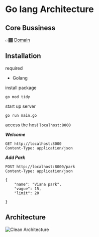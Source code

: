 # Go lang Architecture

## Core Bussiness
👉🏾 [Domain](domain.md)

## Installation
  required
  - Golang

install package

`go mod tidy`

start up server

`go run main.go`

access the host `localhost:8000`

***Welcome***
```http
GET http://localhost:8000
Content-Type: application/json
```

***Add Park***
```http
POST http://localhost:8000/park
Content-Type: application/json

{
    "name": "Viana park",
    "vague": 15,
    "limit": 20

}
```

## Architecture

![Clean Architecture](https://blog.cleancoder.com/uncle-bob/images/2012-08-13-the-clean-architecture/CleanArchitecture.jpg)